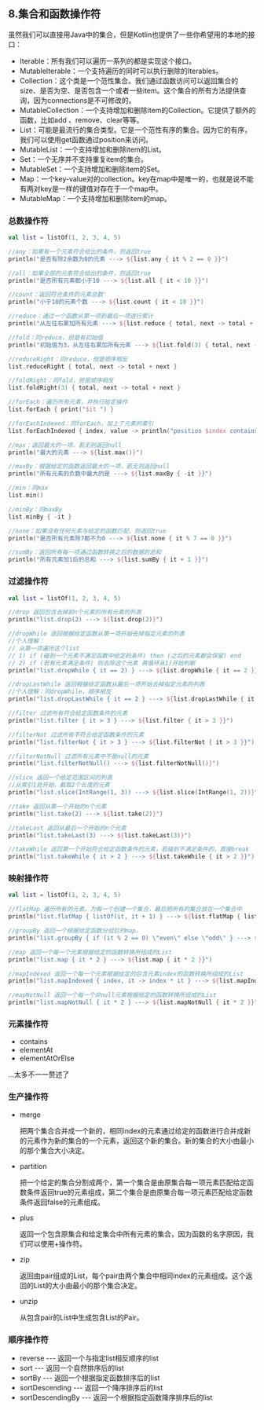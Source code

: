 ## 8.集合和函数操作符
虽然我们可以直接用Java中的集合，但是Kotlin也提供了一些你希望用的本地的接口：

- Iterable：所有我们可以遍历一系列的都是实现这个接口。
- MutableIterable：一个支持遍历的同时可以执行删除的Iterables。
- Collection：这个类是一个范性集合。我们通过函数访问可以返回集合的size、是否为空、是否包含一个或者一些item。这个集合的所有方法提供查询，因为connections是不可修改的。
- MutableCollection：一个支持增加和删除item的Collection。它提供了额外的函数，比如add 、remove、clear等等。
- List：可能是最流行的集合类型。它是一个范性有序的集合。因为它的有序，我们可以使用get函数通过position来访问。
- MutableList：一个支持增加和删除item的List。
- Set：一个无序并不支持重复item的集合。
- MutableSet：一个支持增加和删除item的Set。
- Map：一个key-value对的collection。key在map中是唯一的，也就是说不能有两对key是一样的键值对存在于一个map中。
- MutableMap：一个支持增加和删除item的map。

### 总数操作符
```kotlin
val list = listOf(1, 2, 3, 4, 5)

//any：如果有一个元素符合给出的条件，则返回true
println("是否有除2余数为0的元素 ---> ${list.any { it % 2 == 0 }}")

//all：如果全部的元素符合给出的条件，则返回true
println("是否所有元素都小于10 ---> ${list.all { it < 10 }}")

//count：返回符合条件的元素总数'
println("小于10的元素个数 ---> ${list.count { it < 10 }}")

//reduce：通过一个函数从第一项到最后一项进行累计
println("从左往右累加所有元素 ---> ${list.reduce { total, next -> total + next }}")

//fold：同reduce，但是有初始值
println("初始值为3，从左往右累加所有元素 ---> ${list.fold(3) { total, next -> total + next }}")

//reduceRight：同reduce，但是顺序相反
list.reduceRight { total, next -> total + next }

//foldRight：同fold，但是顺序相反
list.foldRight(3) { total, next -> total + next }

//forEach：遍历所有元素，并执行给定操作
list.forEach { print("$it ") }

//forEachIndexed：同forEach，加上了元素的索引
list.forEachIndexed { index, value -> println("position $index contains a $value") }

//max：返回最大的一项，若无则返回null
println("最大的元素 ---> ${list.max()}")

//maxBy：根据给定的函数返回最大的一项，若无则返回null
println("所有元素的负数中最大的是 ---> ${list.maxBy { -it }}")

//min：同max
list.min()

//minBy：同maxBy
list.minBy { -it }

//none：如果没有任何元素与给定的函数匹配，则返回true
println("是否所有元素除7都不为0 ---> ${list.none { it % 7 == 0 }}")

//sumBy：返回所有每一项通过函数转换之后的数据的总和
println("所有元素加1后的总和 ---> ${list.sumBy { it + 1 }}")
```

### 过滤操作符
```kotlin
val list = listOf(1, 2, 3, 4, 5)

//drop 返回包含去掉前n个元素的所有元素的列表
println("list.drop(2) ---> ${list.drop(2)}")

//dropWhile 返回根据给定函数从第一项开始去掉指定元素的列表
//个人理解：
// 从第一项遍历这个list
// 1) if (碰到一个元素不满足函数中给定的条件) then (之后的元素都会保留) end
// 2) if (若有元素满足条件) 则去除这个元素 再循环从1)开始判断
println("list.dropWhile { it == 2) } ---> ${list.dropWhile { it == 2 }}")

//dropLastWhile 返回根据给定函数从最后一项开始去掉指定元素的列表
//个人理解：同dropWhile，顺序相反
println("list.dropLastWhile { it == 2 } ---> ${list.dropLastWhile { it == 2 }}")

//filter 过滤所有符合给定函数条件的元素
println("list.filter { it > 3 } ---> ${list.filter { it > 3 }}")

//filterNot 过滤所有不符合给定函数条件的元素
println("list.filterNot { it > 3 } ---> ${list.filterNot { it > 3 }}")

//filterNotNull 过滤所有元素中不是null的元素
println("list.filterNotNull() ---> ${list.filterNotNull()}")

//slice 返回一个给定范围区间的列表
//从索引1处开始，截取2个长度的元素
println("list.slice(IntRange(1, 3)) ---> ${list.slice(IntRange(1, 2))}")

//take 返回从第一个开始的n个元素
println("list.take(2) ---> ${list.take(2)}")

//takeLast 返回从最后一个开始的n个元素
println("list.takeLast(3) ---> ${list.takeLast(3)}")

//takeWhile 返回第一个开始符合给定函数条件的元素，若碰到不满足条件的，直接break
println("list.takeWhile { it > 2 } ---> ${list.takeWhile { it > 2 }}")
```

### 映射操作符
```kotlin
val list = listOf(1, 2, 3, 4, 5)

//flatMap 遍历所有的元素，为每一个创建一个集合，最后把所有的集合放在一个集合中
println("list.flatMap { listOf(it, it + 1) } ---> ${list.flatMap { listOf(it, it + 1) }}")

//groupBy 返回一个根据给定函数分组后的map。
println("list.groupBy { if (it % 2 == 0) \"even\" else \"odd\" } ---> ${list.groupBy { if (it % 2 == 0) "even" else "odd" }}")

//map 返回一个每一个元素根据给定的函数转换所组成的List
println("list.map { it * 2 } ---> ${list.map { it * 2 }}")

//mapIndexed 返回一个每一个元素根据给定的包含元素index的函数转换所组成的List
println("list.mapIndexed { index, it -> index * it } ---> ${list.mapIndexed { index, it -> index * it }}")

//mapNotNull 返回一个每一个非null元素根据给定的函数转换所组成的List
println("list.mapNotNull { it * 2 } ---> ${list.mapNotNull { it * 2 }}")
```

### 元素操作符
- contains
- elementAt
- elementAtOrElse

...太多不一一赘述了

### 生产操作符
- merge

    把两个集合合并成一个新的，相同index的元素通过给定的函数进行合并成新的元素作为新的集合的一个元素，返回这个新的集合。新的集合的大小由最小的那个集合大小决定。
- partition

    把一个给定的集合分割成两个，第一个集合是由原集合每一项元素匹配给定函数条件返回true的元素组成，第二个集合是由原集合每一项元素匹配给定函数条件返回false的元素组成。
- plus

    返回一个包含原集合和给定集合中所有元素的集合，因为函数的名字原因，我们可以使用+操作符。
- zip

    返回由pair组成的List，每个pair由两个集合中相同index的元素组成。这个返回的List的大小由最小的那个集合决定。
- unzip

    从包含pair的List中生成包含List的Pair。

### 顺序操作符
- reverse --- 返回一个与指定list相反顺序的list
- sort --- 返回一个自然排序后的list
- sortBy --- 返回一个根据指定函数排序后的list
- sortDescending --- 返回一个降序排序后的list
- sortDescendingBy --- 返回一个根据指定函数降序排序后的list


